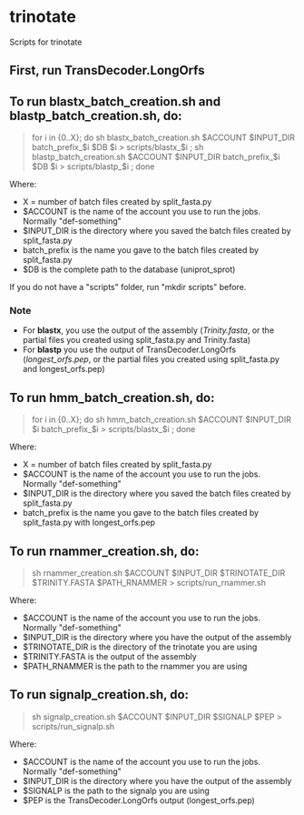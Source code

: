 # trinotate

Scripts for trinotate

## First, run TransDecoder.LongOrfs

## To run blastx_batch_creation.sh and blastp_batch_creation.sh, do:

  > for i in {0..X}; do sh blastx_batch_creation.sh $ACCOUNT $INPUT_DIR batch_prefix_$i $DB $i > scripts/blastx_$i ; sh blastp_batch_creation.sh $ACCOUNT $INPUT_DIR batch_prefix_$i $DB $i > scripts/blastp_$i ; done

Where:
 - X = number of batch files created by split_fasta.py
 - $ACCOUNT is the name of the account you use to run the jobs. Normally "def-something"
 - $INPUT_DIR is the directory where you saved the batch files created by split_fasta.py
 - batch_prefix is the name you gave to the batch files created by split_fasta.py
 - $DB is the complete path to the database (uniprot_sprot)
 
If you do not have a "scripts" folder, run "mkdir scripts" before.

### Note
  - For **blastx**, you use the output of the assembly (_Trinity.fasta_, or the partial files you created using split_fasta.py and Trinity.fasta)
  - For **blastp** you use the output of TransDecoder.LongOrfs (_longest_orfs.pep_, or the partial files you created using split_fasta.py and longest_orfs.pep)

## To run hmm_batch_creation.sh, do:

 > for i in {0..X}; do sh hmm_batch_creation.sh $ACCOUNT $INPUT_DIR $i batch_prefix_$i > scripts/blastx_$i ; done
 
Where:
 - X = number of batch files created by split_fasta.py
 - $ACCOUNT is the name of the account you use to run the jobs. Normally "def-something"
 - $INPUT_DIR is the directory where you saved the batch files created by split_fasta.py
 - batch_prefix is the name you gave to the batch files created by split_fasta.py with longest_orfs.pep

## To run rnammer_creation.sh, do:

 > sh rnammer_creation.sh $ACCOUNT $INPUT_DIR $TRINOTATE_DIR $TRINITY.FASTA $PATH_RNAMMER > scripts/run_rnammer.sh
 
Where:
 - $ACCOUNT is the name of the account you use to run the jobs. Normally "def-something"
 - $INPUT_DIR is the directory where you have the output of the assembly
 - $TRINOTATE_DIR is the directory of the trinotate you are using
 - $TRINITY.FASTA is the output of the assembly
 - $PATH_RNAMMER is the path to the rnammer you are using
 
 ## To run signalp_creation.sh, do:

 > sh signalp_creation.sh $ACCOUNT $INPUT_DIR $SIGNALP $PEP > scripts/run_signalp.sh
 
Where:
 - $ACCOUNT is the name of the account you use to run the jobs. Normally "def-something"
 - $INPUT_DIR is the directory where you have the output of the assembly
 - $SIGNALP is the path to the signalp you are using
 - $PEP is the TransDecoder.LongOrfs output (longest_orfs.pep)
